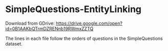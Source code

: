 # SimpleQuestions-EntityLinking

Download from GDrive: https://drive.google.com/open?id=0B1AAKbQTrmDZRENnb19RWmxZZTQ

The lines in each file follow the orders of questions in the SimpleQuestions dataset.
